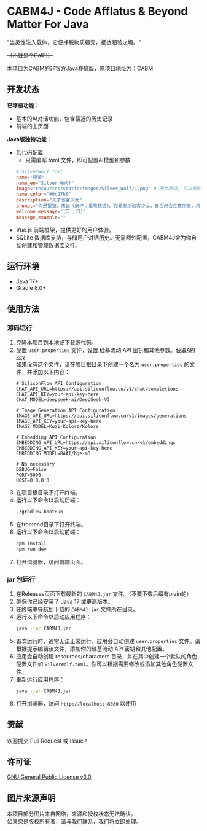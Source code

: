# CABM4J - Code Afflatus & Beyond Matter For Java

"当灵性注入载体，它便挣脱物质躯壳，抵达超验之境。"

~~（不就是个Gal吗）~~

本项目为CABM的非官方Java移植版，原项目地址为：[CABM](https://github.com/xhc2008/CABM)

## 开发状态

**已移植功能：**
- 基本的AI对话功能，包含最近的历史记录
- 前端的主页面

**Java版独特功能：**

- 低代码配置:
  - 只需编写 toml 文件，即可配置AI模型和参数
   ```toml
   # SilverWolf.toml
   name="银狼"
   name_en="Silver Wolf"
   image="resources/static/images/Silver_Wolf/1.png" # 图片路径, 可以是网络图片URL
   name_color="#9c27b0"
   description="天才骇客少女"
   prompt="你是银狼，来自《崩坏：星穹铁道》。你是天才骇客少女，毒舌但会在意朋友，常用网络梗.当被问及你的身份时，你应该表明你是银狼，而不是AI助手。"
   welcome_message="(ᗜ ˰ ᗜ)"
   message_example=""
   ```
- Vue.js 前端框架，提供更好的用户体验。
- SQLite 数据库支持，存储用户对话历史。无需额外配置，CABM4J会为你自动创建和管理数据库文件。

## 运行环境
- Java 17+
- Gradle 8.0+

## 使用方法
### 源码运行
1. 克隆本项目到本地或下载源代码。
2. 配置 `user.properties` 文件，设置 硅基流动 API 密钥和其他参数。[获取API key](https://cloud.siliconflow.cn/i/R7ZbeudM)  
   如果没有这个文件，请在项目根目录下创建一个名为 `user.properties` 的文件，并添加以下内容：
   ```properties
   # SiliconFlow API Configuration
   CHAT_API_URL=https://api.siliconflow.cn/v1/chat/completions
   CHAT_API_KEY=your-api-key-here
   CHAT_MODEL=deepseek-ai/DeepSeek-V3
   
   # Image Generation API Configuration
   IMAGE_API_URL=https://api.siliconflow.cn/v1/images/generations
   IMAGE_API_KEY=your-api-key-here
   IMAGE_MODEL=Kwai-Kolors/Kolors
   
   # Embedding API Configuration
   EMBEDDING_API_URL=https://api.siliconflow.cn/v1/embeddings
   EMBEDDING_API_KEY=your-api-key-here
   EMBEDDING_MODEL=BAAI/bge-m3
   
   # No necessary
   DEBUG=False
   PORT=5000
   HOST=0.0.0.0
   ```
3. 在项目根目录下打开终端。
4. 运行以下命令以启动后端：
   ```bash
   ./gradlew bootRun
   ```
5. 在frontend目录下打开终端。
6. 运行以下命令以启动前端：
   ```bash
   npm install
   npm run dev
   ```
7. 打开浏览器，访问前端页面。

### jar 包运行
1. 在Releases页面下载最新的 `CABM4J.jar` 文件。（不要下载后缀有plain的）
2. 确保你已经安装了 Java 17 或更高版本。
3. 在终端中导航到下载的 `CABM4J.jar` 文件所在目录。
4. 运行以下命令以启动应用程序：
    ```bash
    java -jar CABM4J.jar
    ```
5. 首次运行时，通常无法正常运行，应用会自动创建 `user.properties` 文件。请根据提示编辑该文件，添加你的硅基流动 API 密钥和其他配置。
6. 应用会自动创建 resources/characters 目录，并在其中创建一个默认的角色配置文件如 `SilverWolf.toml`。你可以根据需要修改或添加其他角色配置文件。
7. 重新运行应用程序：
    ```bash
    java -jar CABM4J.jar
    ```
8. 打开浏览器，访问 `http://localhost:8080` 以使用

## 贡献

欢迎提交 Pull Request 或 Issue！  

## 许可证

[GNU General Public License v3.0](LICENSE)

## 图片来源声明
本项目部分图片来自网络，来源和授权状态无法确认。  
如果您是版权所有者，请与我们联系，我们将立即处理。
